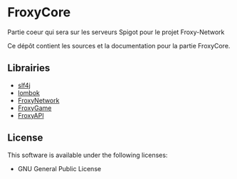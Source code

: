# FroxyCore
Partie coeur qui sera sur les serveurs Spigot pour le projet Froxy-Network

Ce dépôt contient les sources et la documentation pour la partie FroxyCore.

## Librairies
- [slf4j](https://www.slf4j.org/)
- [lombok](https://github.com/rzwitserloot/lombok)
- [FroxyNetwork](https://github.com/froxynetwork/froxynetwork)
- [FroxyGame](https://github.com/froxynetwork/froxygame)
- [FroxyAPI](https://github.com/froxynetwork/froxyapi)

## License
This software is available under the following licenses:

  * GNU General Public License
